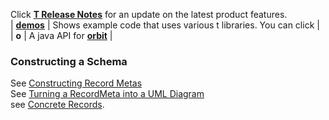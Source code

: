 Click **[T Release Notes](tardis/Release-Notes/#t-release-notes)** for an update on the latest product features.<br>
| **[demos](home#t-demo-and-videos)** | Shows example code that uses various t libraries. You can click  | <br>
| **o** | A java API for **[orbit](tardis/Tardis-and-Web-Services#calling-orbit-services)** |


### Constructing a Schema
See [Constructing Record Metas](./tardis/Constructing-Record-Metas) <br>
See [Turning a RecordMeta into a UML Diagram](./tardis/Turning-a-IRecordMeta-into-a-UML-Diagram) <br>
see [Concrete Records](./tardis/Concrete-Records). <br>
